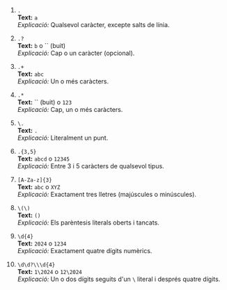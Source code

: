 1. `.`  
    **Text:** `a`  
    _Explicació:_ Qualsevol caràcter, excepte salts de línia.
    
2. `.?`  
    **Text:** `b` o `` (buit)  
    _Explicació:_ Cap o un caràcter (opcional).
    
3. `.+`  
    **Text:** `abc`  
    _Explicació:_ Un o més caràcters.
    
4. `.*`  
    **Text:** `` (buit) o `123`  
    _Explicació:_ Cap, un o més caràcters.
    
5. `\.`  
    **Text:** `.`  
    _Explicació:_ Literalment un punt.
    
6. `.{3,5}`  
    **Text:** `abcd` o `12345`  
    _Explicació:_ Entre 3 i 5 caràcters de qualsevol tipus.
    
7. `[A-Za-z]{3}`  
    **Text:** `abc` o `XYZ`  
    _Explicació:_ Exactament tres lletres (majúscules o minúscules).
    
8. `\(\)`  
    **Text:** `()`  
    _Explicació:_ Els parèntesis literals oberts i tancats.
    
9. `\d{4}`  
    **Text:** `2024` o `1234`  
    _Explicació:_ Exactament quatre dígits numèrics.
    
10. `\d\d?\\\d{4}`  
    **Text:** `1\2024` o `12\2024`  
    _Explicació:_ Un o dos dígits seguits d'un `\` literal i després quatre dígits.